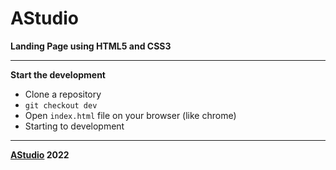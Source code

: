 # AStudio

**Landing Page using HTML5 and CSS3**

---

**Start the development**

- Clone a repository
- `git checkout dev`
- Open `index.html` file on your browser (like chrome)
- Starting to development

---

**[AStudio](https://v-babayan.github.io/AStudio/) 2022**
